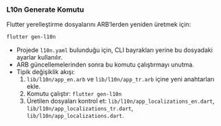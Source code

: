 ### L10n Generate Komutu
Flutter yerelleştirme dosyalarını ARB’lerden yeniden üretmek için:

```bash
flutter gen-l10n
```

- Projede `l10n.yaml` bulunduğu için, CLI bayrakları yerine bu dosyadaki ayarlar kullanılır.
- ARB güncellemelerinden sonra bu komutu çalıştırmayı unutma.
- Tipik değişiklik akışı:
  1. `lib/l10n/app_en.arb` ve `lib/l10n/app_tr.arb` içine yeni anahtarları ekle.
  2. Komutu çalıştır: `flutter gen-l10n`
  3. Üretilen dosyaları kontrol et: `lib/l10n/app_localizations_en.dart`, `lib/l10n/app_localizations_tr.dart`, `lib/l10n/app_localizations.dart`.